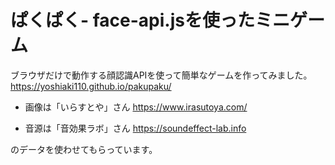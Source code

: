 # ぱくぱく- face-api.jsを使ったミニゲーム

ブラウザだけで動作する顔認識APIを使って簡単なゲームを作ってみました。  
https://yoshiaki110.github.io/pakupaku/


- 画像は「いらすとや」さん
https://www.irasutoya.com/

- 音源は「音効果ラボ」さん
https://soundeffect-lab.info

のデータを使わせてもらっています。
